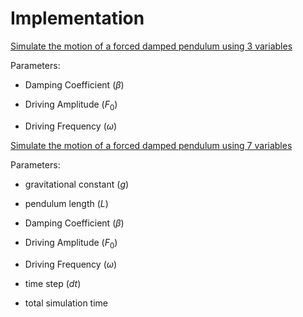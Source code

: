 # Implementation

[Simulate the motion of a forced damped pendulum using 3 variables](https://mg-2025p03.github.io/physics/Physics/1%20Mechanics/pPendulum.html)

Parameters:

- Damping Coefficient $(\beta)$
  
- Driving Amplitude $(F_0)$
  
- Driving Frequency $(\omega)$

[Simulate the motion of a forced damped pendulum using 7 variables](https://mg-2025p03.github.io/physics/Physics/1%20Mechanics/pendulum.html)

Parameters:

- gravitational constant $(g)$
  
- pendulum length $(L)$
  
- Damping Coefficient $(\beta)$
  
- Driving Amplitude $(F_0)$
  
- Driving Frequency $(\omega)$
  
- time step $(dt)$

- total simulation time
